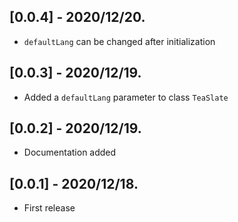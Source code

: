 ## [0.0.4] - 2020/12/20.

- `defaultLang` can be changed after initialization

## [0.0.3] - 2020/12/19.

- Added a `defaultLang` parameter to class `TeaSlate`

## [0.0.2] - 2020/12/19.

- Documentation added

## [0.0.1] - 2020/12/18.

- First release